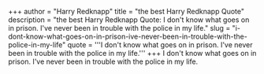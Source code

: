 +++
author = "Harry Redknapp"
title = "the best Harry Redknapp Quote"
description = "the best Harry Redknapp Quote: I don't know what goes on in prison. I've never been in trouble with the police in my life."
slug = "i-dont-know-what-goes-on-in-prison-ive-never-been-in-trouble-with-the-police-in-my-life"
quote = '''I don't know what goes on in prison. I've never been in trouble with the police in my life.'''
+++
I don't know what goes on in prison. I've never been in trouble with the police in my life.
